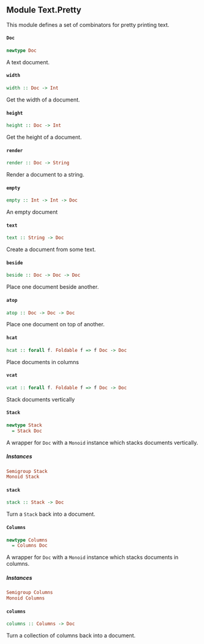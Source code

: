 ## Module Text.Pretty

This module defines a set of combinators for pretty printing text.

#### `Doc`

``` purescript
newtype Doc
```

A text document.

#### `width`

``` purescript
width :: Doc -> Int
```

Get the width of a document.

#### `height`

``` purescript
height :: Doc -> Int
```

Get the height of a document.

#### `render`

``` purescript
render :: Doc -> String
```

Render a document to a string.

#### `empty`

``` purescript
empty :: Int -> Int -> Doc
```

An empty document

#### `text`

``` purescript
text :: String -> Doc
```

Create a document from some text.

#### `beside`

``` purescript
beside :: Doc -> Doc -> Doc
```

Place one document beside another.

#### `atop`

``` purescript
atop :: Doc -> Doc -> Doc
```

Place one document on top of another.

#### `hcat`

``` purescript
hcat :: forall f. Foldable f => f Doc -> Doc
```

Place documents in columns

#### `vcat`

``` purescript
vcat :: forall f. Foldable f => f Doc -> Doc
```

Stack documents vertically

#### `Stack`

``` purescript
newtype Stack
  = Stack Doc
```

A wrapper for `Doc` with a `Monoid` instance which stacks documents vertically.

##### Instances
``` purescript
Semigroup Stack
Monoid Stack
```

#### `stack`

``` purescript
stack :: Stack -> Doc
```

Turn a `Stack` back into a document.

#### `Columns`

``` purescript
newtype Columns
  = Columns Doc
```

A wrapper for `Doc` with a `Monoid` instance which stacks documents in columns.

##### Instances
``` purescript
Semigroup Columns
Monoid Columns
```

#### `columns`

``` purescript
columns :: Columns -> Doc
```

Turn a collection of columns back into a document.


